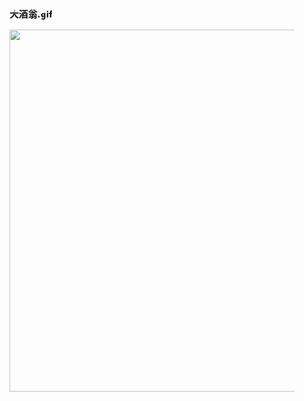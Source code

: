 ### 大酒翁.gif

<!-- 大酒翁 -->
<img src="https://github.com/LuckyCattZW/ProjectDemo/blob/master/BombHit/%E5%A4%A7%E9%85%92%E7%BF%81.gif" width="640px">